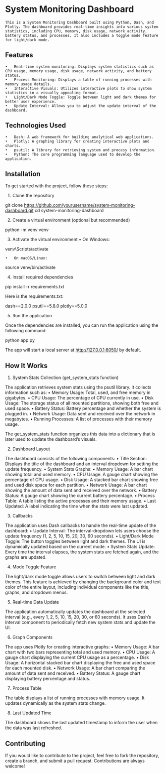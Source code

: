 
# System Monitoring Dashboard

	This is a System Monitoring Dashboard built using Python, Dash, and Plotly. The dashboard provides real-time insights into various system statistics, including CPU, memory, disk usage, network activity, battery status, and processes. It also includes a toggle mode feature for light/dark mode.

## Features
	•	Real-time system monitoring: Displays system statistics such as CPU usage, memory usage, disk usage, network activity, and battery status.
	•	Process Monitoring: Displays a table of running processes with memory usage details.
	•	Interactive Visuals: Utilizes interactive plots to show system statistics in a visually appealing format.
	•	Light/Dark Mode Toggle: Toggle between light and dark themes for better user experience.
	•	Update Interval: Allows you to adjust the update interval of the dashboard.

## Technologies Used
	•	Dash: A web framework for building analytical web applications.
	•	Plotly: A graphing library for creating interactive plots and charts.
	•	psutil: A library for retrieving system and process information.
	•	Python: The core programming language used to develop the application.

## Installation

To get started with the project, follow these steps:

1. Clone the repository

git clone https://github.com/yourusername/system-monitoring-dashboard.git
cd system-monitoring-dashboard

2. Create a virtual environment (optional but recommended)

python -m venv venv

3. Activate the virtual environment
	•	On Windows:

venv\Scripts\activate

	•	On macOS/Linux:

source venv/bin/activate

4. Install required dependencies

pip install -r requirements.txt

Here is the requirements.txt:

dash==2.0.0
psutil==5.8.0
plotly==5.0.0

5. Run the application

Once the dependencies are installed, you can run the application using the following command:

python app.py

The app will start a local server at http://127.0.0.1:8050/ by default.

## How It Works

1. System Stats Collection (get_system_stats function)

The application retrieves system stats using the psutil library. It collects information such as:
	•	Memory Usage: Total, used, and free memory in gigabytes.
	•	CPU Usage: The percentage of CPU currently in use.
	•	Disk Usage: The storage status of all mounted partitions, showing both free and used space.
	•	Battery Status: Battery percentage and whether the system is plugged in.
	•	Network Usage: Data sent and received over the network in megabytes.
	•	Running Processes: A list of processes with their memory usage.

The get_system_stats function organizes this data into a dictionary that is later used to update the dashboard’s visuals.

2. Dashboard Layout

The dashboard consists of the following components:
	•	Title Section: Displays the title of the dashboard and an interval dropdown for setting the update frequency.
	•	System Stats Graphs:
	•	Memory Usage: A bar chart showing total and used memory.
	•	CPU Usage: A gauge chart showing the percentage of CPU usage.
	•	Disk Usage: A stacked bar chart showing free and used disk space for each partition.
	•	Network Usage: A bar chart showing the amount of data sent and received over the network.
	•	Battery Status: A gauge chart showing the current battery percentage.
	•	Process Table: A table listing the active processes and their memory usage.
	•	Last Updated: A label indicating the time when the stats were last updated.

3. Callbacks

The application uses Dash callbacks to handle the real-time update of the dashboard:
	•	Update Interval: The interval-dropdown lets users choose the update frequency (1, 2, 5, 10, 15, 20, 30, 60 seconds).
	•	Light/Dark Mode Toggle: The button toggles between light and dark themes. The UI is dynamically updated based on the current mode.
	•	System Stats Update: Every time the interval elapses, the system stats are fetched again, and the graphs are updated.

4. Mode Toggle Feature

The light/dark mode toggle allows users to switch between light and dark themes. This feature is achieved by changing the background color and text color of the entire layout, including individual components like the title, graphs, and dropdown menus.

5. Real-time Data Update

The application automatically updates the dashboard at the selected interval (e.g., every 1, 2, 5, 10, 15, 20, 30, or 60 seconds). It uses Dash’s Interval component to periodically fetch new system stats and update the UI.

6. Graph Components

The app uses Plotly for creating interactive graphs:
	•	Memory Usage: A bar chart with two bars representing total and used memory.
	•	CPU Usage: A gauge chart displaying the current CPU usage as a percentage.
	•	Disk Usage: A horizontal stacked bar chart displaying the free and used space for each mounted disk.
	•	Network Usage: A bar chart comparing the amount of data sent and received.
	•	Battery Status: A gauge chart displaying battery percentage and status.

7. Process Table

The table displays a list of running processes with memory usage. It updates dynamically as the system stats change.

8. Last Updated Time

The dashboard shows the last updated timestamp to inform the user when the data was last refreshed.

## Contributing

If you would like to contribute to the project, feel free to fork the repository, create a branch, and submit a pull request. Contributions are always welcome!

